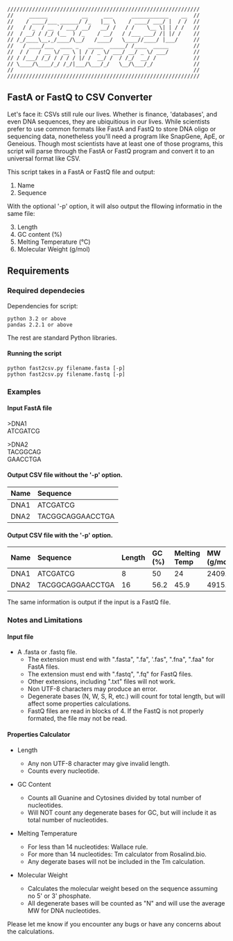 ```
//////////////////////////////////////////////////////////////
//     ______           __     ___      ____________    __  //
//    / ____/___ ______/ /_   |__ \    / ____/ ___/ |  / /  //
//   / /_  / __ `/ ___/ __/   __/ /   / /    \__ \| | / /   //
//  / __/ / /_/ (__  ) /_    / __/   / /___ ___/ /| |/ /    //
// /_/____\__,_/____/\__/   /____/   \____//____/ |___/     //
//   / ____/___  ____ _   _____  _____/ /____  _____        //
//  / /   / __ \/ __ \ | / / _ \/ ___/ __/ _ \/ ___/        //
// / /___/ /_/ / / / / |/ /  __/ /  / /_/  __/ /            //
// \____/\____/_/ /_/|___/\___/_/   \__/\___/_/             //
//                                                          //
//////////////////////////////////////////////////////////////

```

## FastA or FastQ to CSV Converter

Let's face it: CSVs still rule our lives. Whether is finance, 'databases', and even DNA sequences, they are ubiquitious in our lives.
While scientists prefer to use common formats like FastA and FastQ to store DNA oligo or sequencing data, nonetheless you'll need a program like SnapGene, ApE, or Geneious.
Though most scientists have at least one of those programs, this script will parse through the FastA or FastQ program and convert it to an universal format like CSV.

This script takes in a FastA or FastQ file and output:
1. Name
2. Sequence

With the optional '-p' option, it will also output the fllowing informatio in the same file:

3. Length
4. GC content (%)
5. Melting Temperature (&deg;C)
6. Molecular Weight (g/mol)

## Requirements
### Required dependecies 
Dependencies for script:
```
python 3.2 or above
pandas 2.2.1 or above
```
The rest are standard Python libraries.

#### Running the script
```
python fast2csv.py filename.fasta [-p]
python fast2csv.py filename.fastq [-p]
```

### Examples
#### Input FastA file

\>DNA1<br>ATCGATCG

\>DNA2<br>TACGGCAG<br>GAACCTGA

#### Output CSV file without the '-p' option.
| Name      | Sequence           |
| :---      | :---               |
|DNA1       |  ATCGATCG          |
|DNA2       |  TACGGCAGGAACCTGA  |

#### Output CSV file with the '-p' option.

| Name      | Sequence           | Length  | GC (%)   | Melting Temp  | MW (g/mol)   |
| :---      | :---               | :---    | :---     | :---          | :---         |
|DNA1       |  ATCGATCG          | 8       | 50       | 24            | 2409.64      |
|DNA2       |  TACGGCAGGAACCTGA  | 16      | 56.2     | 45.9          | 4915.24      |

The same information is output if the input is a FastQ file.

### Notes and Limitations
#### Input file
- A .fasta or .fastq file.
  - The extension must end with ".fasta", ".fa", '.fas", ".fna", ".faa" for FastA files.
  - The extension must end with ".fastq", ".fq" for FastQ files.
  - Other extensions, including ".txt" files will not work.
  - Non UTF-8 characters may produce an error.
  - Degenerate bases (N, W, S, R, etc.) will count for total length, but will affect some properties calculations.
  - FastQ files are read in blocks of 4. If the FastQ is not properly formated, the file may not be read.
   
#### Properties Calculator
- Length
  - Any non UTF-8 character may give invalid length.
  - Counts every nucleotide.

- GC Content
  - Counts all Guanine and Cytosines divided by total number of nucleotides.
  - Will NOT count any degenerate bases for GC, but will include it as total number of nucleotides.

- Melting Temperature
  - For less than 14 nucleotides: Wallace rule.
  - For more than 14 nucleotides: Tm calculator from Rosalind.bio.
  - Any degerate bases will not be included in the Tm calculation.

- Molecular Weight
  - Calculates the molecular weight besed on the sequence assuming no 5' or 3' phosphate.
  - All degenerate bases will be counted as "N" and will use the average MW for DNA nucleotides.


Please let me know if you encounter any bugs or have any concerns about the calculations.
